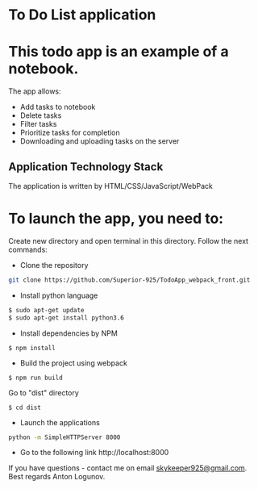 # To Do List application

# This todo app is an example of a notebook.
The app allows:
- Add tasks to notebook
- Delete tasks
- Filter tasks
- Prioritize tasks for completion
- Downloading and uploading tasks on the server

## Application Technology Stack

The application is written by HTML/CSS/JavaScript/WebPack

# To launch the app, you need to:

 Create new directory and open terminal in this directory.
 Follow the next commands:
 
 - Clone the repository

  ```sh
 git clone https://github.com/Superior-925/TodoApp_webpack_front.git
 ```
 - Install python language

 ```sh
$ sudo apt-get update
$ sudo apt-get install python3.6
```

 - Install dependencies by NPM
 
 ```
 $ npm install
```

 - Build the project using webpack
 
  ```
  $ npm run build
 ```

Go to "dist" directory

  ```
  $ cd dist
 ```

 - Launch the applications
 
 ```sh
python -m SimpleHTTPServer 8000
```
 - Go to the following link http://localhost:8000
 
 If you have questions - contact me on email skykeeper925@gmail.com.
 Best regards Anton Logunov.


